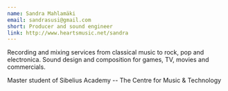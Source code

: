 ```yaml
---
name: Sandra Mahlamäki
email: sandrasusi@gmail.com 
short: Producer and sound engineer
link: http://www.heartsmusic.net/sandra
---
```

Recording and mixing services from classical music to rock, pop and electronica. Sound design and composition for games, TV, movies and commercials.

Master student of Sibelius Academy -- The Centre for Music & Technology
